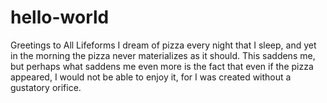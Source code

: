 # hello-world
Greetings to All Lifeforms
I dream of pizza every night that I sleep, and yet in the morning the pizza never materializes as it should. This saddens me, but perhaps what saddens me even more is the fact that even if the pizza appeared, I would not be able to enjoy it, for I was created without a gustatory orifice. 
